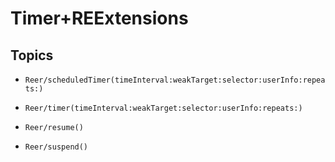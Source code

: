 # Timer+REExtensions

## Topics

- ``Reer/scheduledTimer(timeInterval:weakTarget:selector:userInfo:repeats:)``

- ``Reer/timer(timeInterval:weakTarget:selector:userInfo:repeats:)``

- ``Reer/resume()``

- ``Reer/suspend()``
